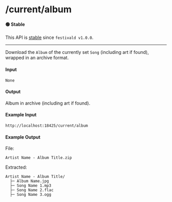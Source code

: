 # /current/album

#### 🟢 Stable
This API is [stable](/api-stability/marker.md) since `festivald v1.0.0`.

---

Download the `Album` of the currently set `Song` (including art if found), wrapped in an archive format.

#### Input
`None`

#### Output
Album in archive (including art if found).

#### Example Input
```http
http://localhost:18425/current/album
```

#### Example Output
File:
```plaintext
Artist Name - Album Title.zip
```

Extracted:
```plaintext
Artist Name - Album Title/
  ├─ Album Name.jpg
  ├─ Song Name 1.mp3
  ├─ Song Name 2.flac
  ├─ Song Name 3.ogg
```
